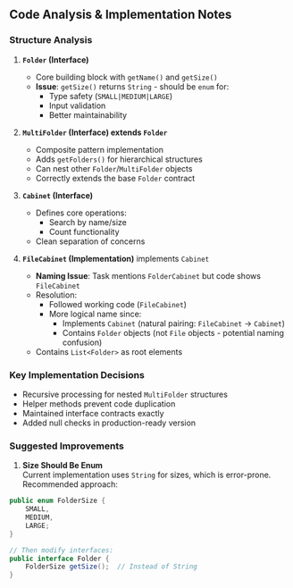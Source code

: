## Code Analysis & Implementation Notes

### Structure Analysis

1. **`Folder` (Interface)**
    - Core building block with `getName()` and `getSize()`
    - **Issue**: `getSize()` returns `String` - should be `enum` for:
        - Type safety (`SMALL|MEDIUM|LARGE`)
        - Input validation
        - Better maintainability

2. **`MultiFolder` (Interface) extends `Folder`**
    - Composite pattern implementation
    - Adds `getFolders()` for hierarchical structures
    - Can nest other `Folder`/`MultiFolder` objects
    - Correctly extends the base `Folder` contract

3. **`Cabinet` (Interface)**
    - Defines core operations:
        - Search by name/size
        - Count functionality
    - Clean separation of concerns

4. **`FileCabinet` (Implementation)** implements `Cabinet`
    - **Naming Issue**: Task mentions `FolderCabinet` but code shows `FileCabinet`
    - Resolution:
        - Followed working code (`FileCabinet`)
        - More logical name since:
            * Implements `Cabinet` (natural pairing: `FileCabinet` → `Cabinet`)
            * Contains `Folder` objects (not `File` objects - potential naming confusion)
    - Contains `List<Folder>` as root elements

### Key Implementation Decisions
- Recursive processing for nested `MultiFolder` structures
- Helper methods prevent code duplication
- Maintained interface contracts exactly
- Added null checks in production-ready version

### Suggested Improvements
1. **Size Should Be Enum**  
   Current implementation uses `String` for sizes, which is error-prone. Recommended approach:

```java
public enum FolderSize {
    SMALL,
    MEDIUM, 
    LARGE;
}

// Then modify interfaces:
public interface Folder {
    FolderSize getSize();  // Instead of String
}
